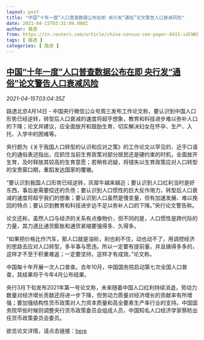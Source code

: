 ```yaml
---
layout: post
title: "中国“十年一度”人口普查数据公布在即 央行发“通俗”论文警告人口衰减风险"
date: 2021-04-15T03:31:04.000Z
author: 路透
from: https://cn.reuters.com/article/china-census-cen-paper-0415-idCNKBS2C208R
tags: [ 路透 ]
categories: [ 路透 ]
---
```

<!--1618457464000-->
[中国“十年一度”人口普查数据公布在即 央行发“通俗”论文警告人口衰减风险](https://cn.reuters.com/article/china-census-cen-paper-0415-idCNKBS2C208R)
------

<div>
<div><i>2021-04-15T03:04:35Z</i></div><p>路透北京4月14日 - 中国央行微信公众号周三发布工作论文称，要认识到中国人口形势已经逆转，转型后人口衰减的速度将超乎想象，教育和科技进步难以弥补人口的下降；论文并建议，应全面放开和鼓励生育，切实解决妇女在怀孕、生产、入托、入学中的困难等。</p><p>央行题为《关于我国人口转型的认识和应对之策》的工作论文以罕见的、近乎口语化的通俗表述指出，应抓住当前生育政策对部分居民还是硬约束的时机，全面放开生育，及时释放其较高的生育意愿；若稍有迟疑，将错失以生育政策应对人口转型的宝贵窗口期，重蹈发达国家的覆辙。</p><p>“要认识到我国人口形势已经逆转，灰犀牛越来越近；要认识到人口红利当时是好东西，事后是需要偿还的负债；要认识到人口惯性的巨大反作用力，转型后人口衰减的速度将超乎我们的想象；要认识到人口虽然是慢变量，但有加速发展、难以挽回的特点；要认识到教育和科技进步远不足以弥补人口的下降。”央行论文警告称。</p><p>论文还称，虽然人口与经济的关系有点像物价，但不同的是，人口惯性是跨代际的力量，其力道比通货膨胀和通货紧缩要强得多、久得多。</p><p>“如果把价格比作汽车，那人口就是油轮，刹也刹不住，动也动不了，用调控经济的思路去应对人口转型，多半事与愿违。所以一定要有提前量，并且搞得多多的，这样才不至于积重难返；一定要坚持，这样才有成效。”论文称。</p><p>中国每十年开展一次人口普查。去年10月，中国国务院启动第七次全国人口普查，其结果将于今年4月公布结果。</p><p>央行3月下旬发布2021年第一号论文称，未来随着中国人口红利持续消退，劳动力数量对经济增长贡献还将进一步下降，但劳动力质量对经济增长的贡献率有所增强；要加强结构性货币政策对人力资本质量和高全要素生产率行业的支持。中国国务院早些时候则调整央行货币政策委员会组成人员，中国知名人口经济学家蔡昉出任货币政策委员会委员。</p><p>欲览论文详情，请点击链接：<a href="https://mp.weixin.qq.com/s/k_F_rzmq661DQpHJHZ4fqg">here</a></p>
</div>
